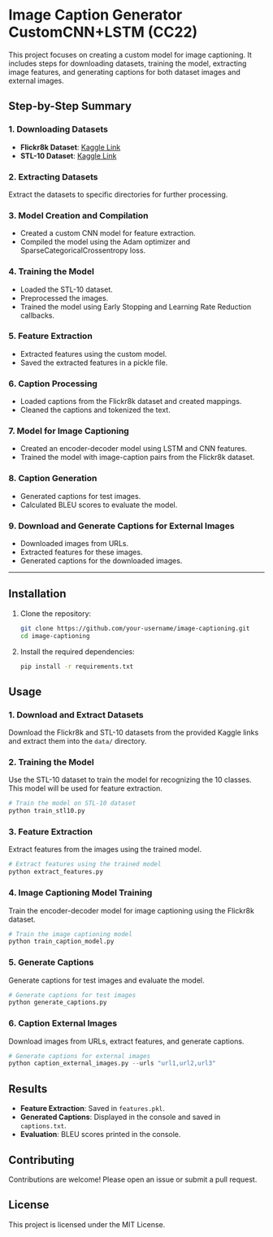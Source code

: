 # Image Caption Generator CustomCNN+LSTM (CC22)

This project focuses on creating a custom model for image captioning. It includes steps for downloading datasets, training the model, extracting image features, and generating captions for both dataset images and external images.

## Step-by-Step Summary

### 1. Downloading Datasets

- **Flickr8k Dataset**: [Kaggle Link](https://www.kaggle.com/datasets/adityajn105/flickr8k)
- **STL-10 Dataset**: [Kaggle Link](https://www.kaggle.com/datasets/jessicali9530/stl10)

### 2. Extracting Datasets

Extract the datasets to specific directories for further processing.

### 3. Model Creation and Compilation

- Created a custom CNN model for feature extraction.
- Compiled the model using the Adam optimizer and SparseCategoricalCrossentropy loss.

### 4. Training the Model

- Loaded the STL-10 dataset.
- Preprocessed the images.
- Trained the model using Early Stopping and Learning Rate Reduction callbacks.

### 5. Feature Extraction

- Extracted features using the custom model.
- Saved the extracted features in a pickle file.

### 6. Caption Processing

- Loaded captions from the Flickr8k dataset and created mappings.
- Cleaned the captions and tokenized the text.

### 7. Model for Image Captioning

- Created an encoder-decoder model using LSTM and CNN features.
- Trained the model with image-caption pairs from the Flickr8k dataset.

### 8. Caption Generation

- Generated captions for test images.
- Calculated BLEU scores to evaluate the model.

### 9. Download and Generate Captions for External Images

- Downloaded images from URLs.
- Extracted features for these images.
- Generated captions for the downloaded images.

---

## Installation

1. Clone the repository:
   ```bash
   git clone https://github.com/your-username/image-captioning.git
   cd image-captioning
   ```

2. Install the required dependencies:
   ```bash
   pip install -r requirements.txt
   ```

## Usage

### 1. Download and Extract Datasets

Download the Flickr8k and STL-10 datasets from the provided Kaggle links and extract them into the `data/` directory.

### 2. Training the Model

Use the STL-10 dataset to train the model for recognizing the 10 classes. This model will be used for feature extraction.

```python
# Train the model on STL-10 dataset
python train_stl10.py
```

### 3. Feature Extraction

Extract features from the images using the trained model.

```python
# Extract features using the trained model
python extract_features.py
```

### 4. Image Captioning Model Training

Train the encoder-decoder model for image captioning using the Flickr8k dataset.

```python
# Train the image captioning model
python train_caption_model.py
```

### 5. Generate Captions

Generate captions for test images and evaluate the model.

```python
# Generate captions for test images
python generate_captions.py
```

### 6. Caption External Images

Download images from URLs, extract features, and generate captions.

```python
# Generate captions for external images
python caption_external_images.py --urls "url1,url2,url3"
```

## Results

- **Feature Extraction**: Saved in `features.pkl`.
- **Generated Captions**: Displayed in the console and saved in `captions.txt`.
- **Evaluation**: BLEU scores printed in the console.

## Contributing

Contributions are welcome! Please open an issue or submit a pull request.

## License

This project is licensed under the MIT License.
